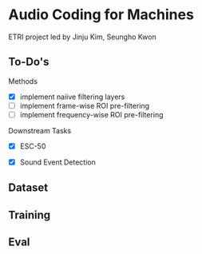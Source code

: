 # Audio Coding for Machines
ETRI project led by Jinju Kim, Seungho Kwon

## To-Do's
Methods
- [x] implement naiive filtering layers
- [ ] implement frame-wise ROI pre-filtering
- [ ] implement frequency-wise ROI pre-filtering
      
Downstream Tasks
- [x] ESC-50
- [x] Sound Event Detection


## Dataset


## Training

## Eval

